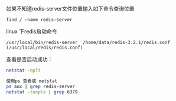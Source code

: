 

如果不知道redis-server文件位置输入如下命令查询位置

```shell
find / -name redis-server
```

linux 下redis启动命令

```shell
/usr/local/bin/redis-server  /home/data/redis-3.2.1/redis.conf  (/usr/local/redis/redis.conf)
```



查看是否启动成功：

```sh
netstat -nplt

使用ps 查看或 netstat 
ps aux | grep redis-server
netstat -tunple | grep 6379


```









